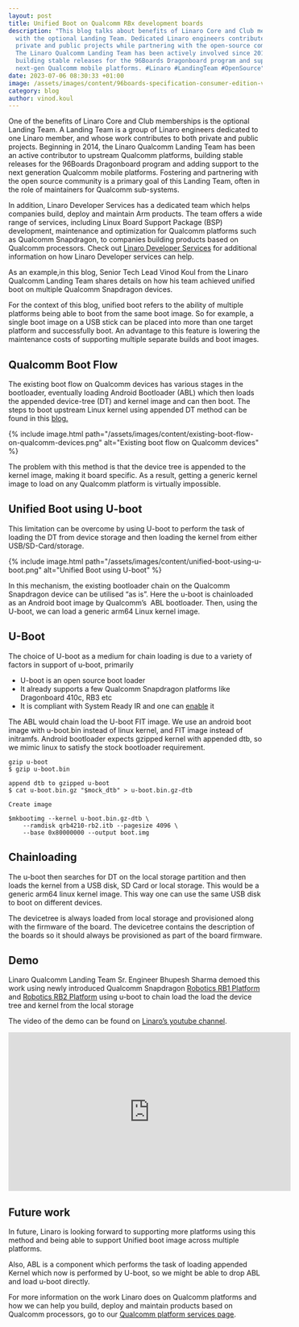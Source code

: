 ```yaml
---
layout: post
title: Unified Boot on Qualcomm RBx development boards
description: "This blog talks about benefits of Linaro Core and Club memberships
  with the optional Landing Team. Dedicated Linaro engineers contribute to
  private and public projects while partnering with the open-source community.
  The Linaro Qualcomm Landing Team has been actively involved since 2014,
  building stable releases for the 96Boards Dragonboard program and supporting
  next-gen Qualcomm mobile platforms. #Linaro #LandingTeam #OpenSource"
date: 2023-07-06 08:30:33 +01:00
image: /assets/images/content/96boards-specification-consumer-edition-v2.jpg
category: blog
author: vinod.koul
---
```

One of the benefits of Linaro Core and Club memberships is the optional Landing Team. A Landing Team is a group of Linaro engineers dedicated to one Linaro member, and whose work contributes to both private and public projects. Beginning in 2014, the Linaro Qualcomm Landing Team has been an active contributor to upstream Qualcomm platforms, building stable releases for the 96Boards Dragonboard program and adding support to the next generation Qualcomm mobile platforms. Fostering and partnering with the open source community is a primary goal of this Landing Team, often in the role of maintainers for Qualcomm sub-systems.

In addition, Linaro Developer Services has a dedicated team which helps companies build, deploy and maintain Arm products. The team offers a wide range of services, including Linux Board Support Package (BSP) development, maintenance and optimization for Qualcomm platforms such as Qualcomm Snapdragon, to companies building products based on Qualcomm processors. Check out [Linaro Developer Services](https://www.linaro.org/services/qualcomm-platforms-services/) for additional information on how Linaro Developer services can help.

As an example,in this blog, Senior Tech Lead Vinod Koul from the Linaro Qualcomm Landing Team shares details on how his team achieved unified boot on multiple Qualcomm Snapdragon devices.

For the context of this blog, unified boot refers to the ability of multiple platforms being able to boot from the same boot image. So for example, a single boot image on a USB stick can be placed into more than one target platform and successfully boot. An advantage to this feature is lowering the maintenance costs of supporting multiple separate builds and boot images.

## Qualcomm Boot Flow

The existing boot flow on Qualcomm devices has various stages in the bootloader, eventually loading Android Bootloader (ABL) which then loads the appended device-tree (DT) and kernel image and can then boot. The steps to boot upstream Linux kernel using appended DT method can be found in this [blog.](https://www.linaro.org/blog/let-s-boot-the-mainline-linux-kernel-on-qualcomm-devices/)

{% include image.html path="/assets/images/content/existing-boot-flow-on-qualcomm-devices.png" alt="Existing boot flow on Qualcomm devices" %}

The problem with this method is that the device tree is appended to the kernel image, making it board specific. As a result, getting a generic kernel image to load on any Qualcomm platform is virtually impossible.

## Unified Boot using U-boot

This limitation can be overcome by using U-boot to perform the task of loading the DT from device storage and then loading the kernel from either USB/SD-Card/storage.

{% include image.html path="/assets/images/content/unified-boot-using-u-boot.png" alt="Unified Boot using U-boot" %}

In this mechanism, the existing bootloader chain on the Qualcomm Snapdragon device can be utilised “as is”. Here the u-boot is chainloaded as an Android boot image by Qualcomm’s  ABL bootloader. Then, using the U-boot, we can load a generic arm64 Linux kernel image.

## U-Boot

The choice of U-boot as a medium for chain loading is due to a variety of factors in support of u-boot, primarily

* U-boot is an open source boot loader
* It already supports a few Qualcomm Snapdragon platforms like Dragonboard 410c, RB3 etc
* It is compliant with System Ready IR and one can [enable](https://developer.arm.com/documentation/DUI1101/1-1/Configure-U-Boot-for-SystemReady?lang=en) it

The ABL would chain load the U-boot FIT image. We use an android boot image with u-boot.bin instead of linux kernel, and FIT image instead of initramfs. Android bootloader expects gzipped kernel with appended dtb, so we mimic linux to satisfy the stock bootloader requirement.

```
gzip u-boot
$ gzip u-boot.bin

append dtb to gzipped u-boot
$ cat u-boot.bin.gz "$mock_dtb" > u-boot.bin.gz-dtb

Create image

$mkbootimg --kernel u-boot.bin.gz-dtb \
    --ramdisk qrb4210-rb2.itb --pagesize 4096 \
    --base 0x80000000 --output boot.img
```

## Chainloading

The u-boot then searches for DT on the local storage partition and then loads the kernel from a USB disk, SD Card or local storage. This would be a generic arm64 linux kernel image. This way one can use the same USB disk to boot on different devices.

The devicetree is always loaded from local storage and provisioned along with the firmware of the board. The devicetree contains the description of the boards so it should always be provisioned as part of the board firmware.

## Demo

Linaro Qualcomm Landing Team Sr. Engineer Bhupesh Sharma demoed this work using newly introduced Qualcomm Snapdragon [Robotics RB1 Platform](https://www.qualcomm.com/products/internet-of-things/industrial/industrial-automation/qualcomm-robotics-rb1-platform) and [Robotics RB2 Platform](https://www.qualcomm.com/products/internet-of-things/industrial/industrial-automation/qualcomm-robotics-rb2-platform) using u-boot to chain load the load the device tree and kernel from the local storage

The video of the demo can be found on [Linaro’s youtube channel](https://www.youtube.com/watch?v=jH3Eea1rHgA).

<iframe width="560" height="315" src="https://www.youtube.com/embed/jH3Eea1rHgA?controls=0" title="YouTube video player" frameborder="0" allow="accelerometer; autoplay; clipboard-write; encrypted-media; gyroscope; picture-in-picture; web-share" allowfullscreen></iframe> 

## Future work

In future, Linaro is looking forward to supporting more platforms using this method and being able to support Unified boot image across multiple platforms.

Also, ABL is a component which performs the task of loading appended Kernel which now is performed by U-boot, so we might be able to drop ABL and load u-boot directly.

For more information on the work Linaro does on Qualcomm platforms and how we can help you build, deploy and maintain products based on Qualcomm processors, go to our [Qualcomm platform services page](https://www.linaro.org/services/qualcomm-platforms-services/).
